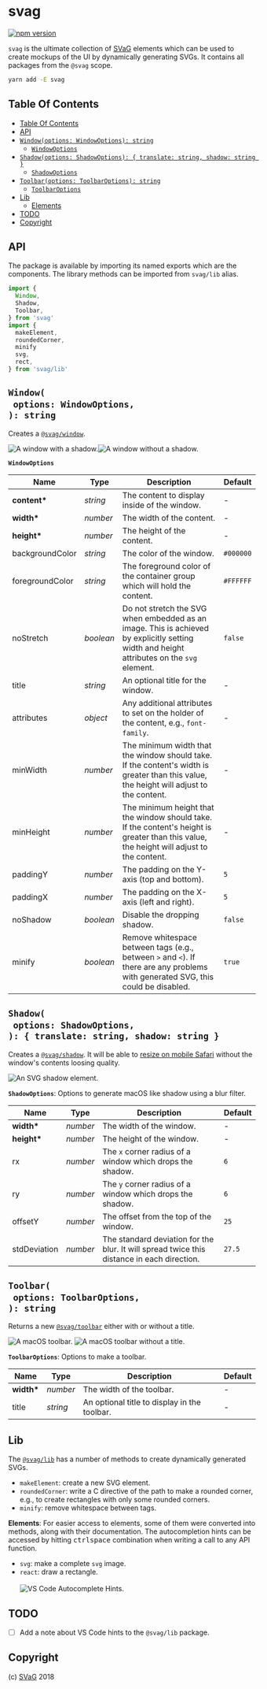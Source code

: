 # svag

[![npm version](https://badge.fury.io/js/svag.svg)](https://npmjs.org/package/svag)

`svag` is the ultimate collection of [SVaG](https://svag.co) elements which can be used to create mockups of the UI by dynamically generating SVGs. It contains all packages from the `@svag` scope.

```sh
yarn add -E svag
```

## Table Of Contents

- [Table Of Contents](#table-of-contents)
- [API](#api)
- [`Window(options: WindowOptions): string`](#windowoptions-windowoptions-string)
  * [`WindowOptions`](#windowoptions)
- [`Shadow(options: ShadowOptions): { translate: string, shadow: string }`](#shadowoptions-shadowoptions--translate-string-shadow-string-)
  * [`ShadowOptions`](#shadowoptions)
- [`Toolbar(options: ToolbarOptions): string`](#toolbaroptions-toolbaroptions-string)
  * [`ToolbarOptions`](#toolbaroptions)
- [Lib](#lib)
  * [Elements](#elements)
- [TODO](#todo)
- [Copyright](#copyright)

## API

The package is available by importing its named exports which are the components. The library methods can be imported from `svag/lib` alias.

```js
import {
  Window,
  Shadow,
  Toolbar,
} from 'svag'
import {
  makeElement,
  roundedCorner,
  minify
  svg,
  rect,
} from 'svag/lib'
```

## `Window(`<br/>&nbsp;&nbsp;`options: WindowOptions,`<br/>`): string`

Creates a [`@svag/window`](https://github.com/svagco/window).

<img alt="A window with a shadow." src="https://raw.github.com/svagco/svag/master/images/no-shadow.svg?sanitize=true"><img alt="A window without a shadow." src="https://raw.github.com/svagco/svag/master/images/window.svg?sanitize=true">

__<a name="windowoptions">`WindowOptions`</a>__

| Name | Type | Description | Default |
| ---- | ---- | ----------- | ------- |
| __content*__ | _string_ | The content to display inside of the window. | - |
| __width*__ | _number_ | The width of the content. | - |
| __height*__ | _number_ | The height of the content. | - |
| backgroundColor | _string_ | The color of the window. | `#000000` |
| foregroundColor | _string_ | The foreground color of the container group which will hold the content. | `#FFFFFF` |
| noStretch | _boolean_ | Do not stretch the SVG when embedded as an image. This is achieved by explicitly setting width and height attributes on the `svg` element. | `false` |
| title | _string_ | An optional title for the window. | - |
| attributes | _object_ | Any additional attributes to set on the holder of the content, e.g., `font-family`. | - |
| minWidth | _number_ | The minimum width that the window should take. If the content's width is greater than this value, the height will adjust to the content. | - |
| minHeight | _number_ | The minimum height that the window should take. If the content's height is greater than this value, the height will adjust to the content. | - |
| paddingY | _number_ | The padding on the Y-axis (top and bottom). | `5` |
| paddingX | _number_ | The padding on the X-axis (left and right). | `5` |
| noShadow | _boolean_ | Disable the dropping shadow. | `false` |
| minify | _boolean_ | Remove whitespace between tags (e.g., between `>` and `<`). If there are any problems with generated SVG, this could be disabled. | `true` |

## `Shadow(`<br/>&nbsp;&nbsp;`options: ShadowOptions,`<br/>`): { translate: string, shadow: string }`

Creates a [`@svag/shadow`](https://github.com/svagco/shadow). It will be able to [resize on mobile Safari](https://github.com/svagco/shadow#direct-vs-standalone) without the window's contents loosing quality.

<img alt="An SVG shadow element." src="https://raw.github.com/svagco/svag/master/images/shadow.svg?sanitize=true">

__<a name="shadowoptions">`ShadowOptions`</a>__: Options to generate macOS like  shadow using a blur filter.

| Name | Type | Description | Default |
| ---- | ---- | ----------- | ------- |
| __width*__ | _number_ | The width of the window. | - |
| __height*__ | _number_ | The height of the window. | - |
| rx | _number_ | The `x` corner radius of a window which drops the shadow. | `6` |
| ry | _number_ | The `y` corner radius of a window which drops the shadow. | `6` |
| offsetY | _number_ | The offset from the top of the window. | `25` |
| stdDeviation | _number_ | The standard deviation for the blur. It will spread twice this distance in each direction. | `27.5` |

## `Toolbar(`<br/>&nbsp;&nbsp;`options: ToolbarOptions,`<br/>`): string`

Returns a new [`@svag/toolbar`](https://github.com/svagco/toolbar) either with or without a title.

<img alt="A macOS toolbar." src="https://raw.github.com/svagco/svag/master/images/toolbar.svg?sanitize=true">
<img alt="A macOS toolbar without a title." src="https://raw.github.com/svagco/svag/master/images/toolbar-no-title.svg?sanitize=true">

__<a name="toolbaroptions">`ToolbarOptions`</a>__: Options to make a toolbar.

| Name | Type | Description | Default |
| ---- | ---- | ----------- | ------- |
| __width*__ | _number_ | The width of the toolbar. | - |
| title | _string_ | An optional title to display in the toolbar. | - |

## Lib

The [`@svag/lib`](https://github.com/svagco/lib) has a number of methods to create dynamically generated SVGs.

- `makeElement`: create a new SVG element.
- `roundedCorner`: write a C directive of the path to make a rounded corner, e.g., to create rectangles with only some rounded corners.
- `minify`: remove whitespace between tags.

**<a name="elements">Elements</a>**: For easier access to elements, some of them were converted into methods, along with their documentation. The autocompletion hints can be accessed by hitting <kbd>ctrl</kbd><kbd>space</kbd> combination when writing a call to any API function.

- `svg`: make a complete `svg` image.
- `react`: draw a rectangle.
    <br/><br/><img alt="VS Code Autocomplete Hints." src="https://raw.github.com/svagco/svag/master/images/hints.png">

## TODO

- [ ] Add a note about VS Code hints to the `@svag/lib` package.
## Copyright

(c) [SVaG][1] 2018

[1]: https://svag.co
